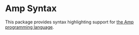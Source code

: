 # Amp Syntax
This package provides syntax highlighting support for [the Amp programming language](https://github.com/amp-lang/amp).
